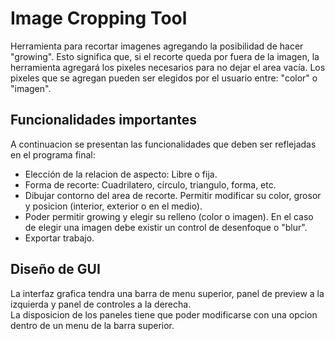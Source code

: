 # Image Cropping Tool

Herramienta para recortar imagenes agregando la posibilidad de hacer "growing". Esto significa que, si el recorte queda por fuera de la imagen, la herramienta agregará los pixeles necesarios para no dejar el area vacía. Los pixeles que se agregan pueden ser elegidos por el usuario entre: "color" o "imagen".<br>

## Funcionalidades importantes

A continuacion se presentan las funcionalidades que deben ser reflejadas en el programa final:<br>

- Elección de la relacion de aspecto: Libre o fija.
- Forma de recorte: Cuadrilatero, circulo, triangulo, forma, etc.
- Dibujar contorno del area de recorte. Permitir modificar su color, grosor y posicion (interior, exterior o en el medio).
- Poder permitir growing y elegir su relleno (color o imagen). En el caso de elegir una imagen debe existir un control de desenfoque o "blur".
- Exportar trabajo.

## Diseño de GUI

La interfaz grafica tendra una barra de menu superior, panel de preview a la izquierda y panel de controles a la derecha.<br>
La disposicion de los paneles tiene que poder modificarse con una opcion dentro de un menu de la barra superior.
